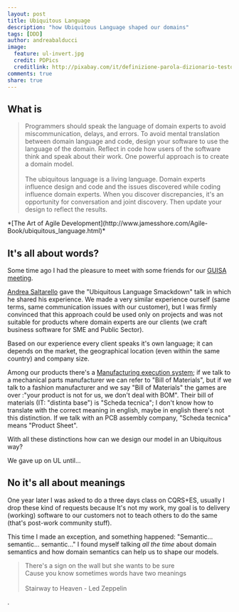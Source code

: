 ```yaml
---
layout: post
title: Ubiquitous Language
description: "how Ubiquitous Language shaped our domains"
tags: [DDD]
author: andreabalducci
image:
  feature: ul-invert.jpg
  credit: PDPics
  creditlink: http://pixabay.com/it/definizione-parola-dizionario-testo-390785/
comments: true
share: true
---
```


## What is
<blockquote>
Programmers should speak the language of domain experts to avoid
miscommunication, delays, and errors. To avoid mental translation between domain
language and code, design your software to use the language of the domain.
Reflect in code how users of the software think and speak about their work.
One powerful approach is to create a domain model.
<br/><br/>
The ubiquitous language is a living language. Domain experts influence design
and code and the issues discovered while coding influence domain experts.
When you discover discrepancies, it's an opportunity for conversation and joint
discovery. Then update your design to reflect the results.
</blockquote>
*[The Art of Agile Development](http://www.jamesshore.com/Agile-Book/ubiquitous_language.html)*


## It's all about words?
Some time ago I had the pleasure to meet with some friends for our
[GUISA meeting](http://www.eventbrite.it/e/guisa-meeting-1-tickets-2972429617).

[Andrea Saltarello](https://twitter.com/andysal74) gave the
"Ubiquitous Language Smackdown" talk in which he shared his experience.
We made a very similar experience ourself (same terms, same communication issues
with our customer), but I was firmly convinced that this approach could be used
only on projects and was not suitable for products where domain experts are our
clients (we craft business software for SME and Public Sector).

Based on our experience every client speaks it's own language;
it can depends on the market, the geographical location (even within the same
country) and company size.

Among our products there's a [Manufacturing execution system](http://en.wikipedia.org/wiki/Manufacturing_execution_system);
if we talk to a mechanical parts manufacturer we can refer to "Bill of Materials",
but if we talk to a fashion manufacturer and we say "Bill of Materials" the games
are over :"your product is not for us, we don't deal with BOM".
Their bill of materials (IT: "distinta base") is "Scheda tecnica"; I don't know
how to translate with the correct meaning in english, maybe in english there's
not this distinction. If we talk with an PCB assembly company, "Scheda tecnica"
means "Product Sheet".

With all these distinctions how can we design our model in an Ubiquitous way?

We gave up on UL until...

## No it's all about meanings

One year later I was asked to do a three days class on CQRS+ES, usually I drop
these kind of requests because It's not my work, my goal is to delivery
(working) software to our customers not to teach others to do the same
(that's post-work community stuff).

This time I made an exception, and something happened: "Semantic... semantic...
semantic..." I found myself talking *all the time* about domain semantics and
how domain semantics can help us to shape our models.

<blockquote>
There's a sign on the wall but she wants to be sure<br/>  
Cause you know sometimes words have two meanings<br/>
<br/>
Stairway to Heaven - Led Zeppelin
</blockquote>

















.
